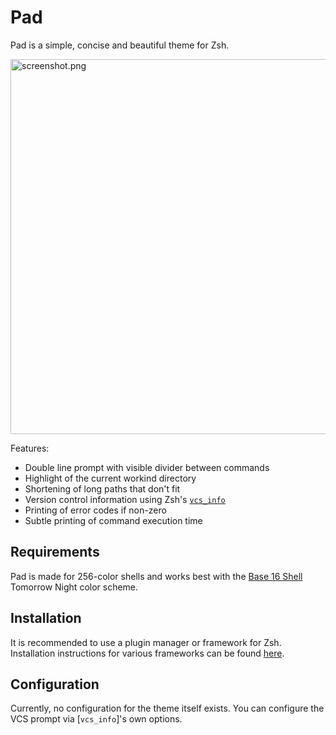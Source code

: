 Pad
===

Pad is a simple, concise and beautiful theme for Zsh.

<img src="https://raw.githubusercontent.com/eproxus/pad.zsh-theme/master/screenshot.png" alt="screenshot.png" width="600">

Features:

* Double line prompt with visible divider between commands
* Highlight of the current workind directory
* Shortening of long paths that don't fit
* Version control information using Zsh's [`vcs_info`][vcs_info]
* Printing of error codes if non-zero
* Subtle printing of command execution time

Requirements
------------

Pad is made for 256-color shells and works best with the [Base 16 Shell][base-16-shell] Tomorrow Night color scheme.

Installation
------------

It is recommended to use a plugin manager or framework for Zsh. Installation instructions for various frameworks can be found [here][installation].

Configuration
-------------

Currently, no configuration for the theme itself exists. You can configure the
VCS prompt via [`vcs_info`]'s own options.

[base-16-shell]: https://github.com/chriskempson/base16-shell "Base 16 Shell"
[vcs_info]: http://zsh.sourceforge.net/Doc/Release/User-Contributions.html#Version-Control-Information "Zsh vcs_info"
[installation]: https://github.com/unixorn/awesome-zsh-plugins#installation "Zsh plugin installation"
